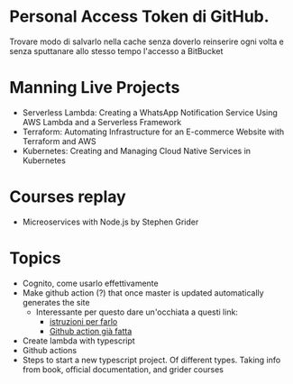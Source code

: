 # Personal Access Token di GitHub. 
Trovare modo di salvarlo nella cache senza doverlo reinserire ogni volta e senza sputtanare allo stesso tempo l'accesso a BitBucket

# Manning Live Projects

- Serverless Lambda: Creating a WhatsApp Notification Service Using AWS Lambda and a Serverless Framework
- Terraform: Automating Infrastructure for an E-commerce Website with Terraform and AWS
- Kubernetes: Creating and Managing Cloud Native Services in Kubernetes

# Courses replay

- Micreoservices with Node.js by Stephen Grider

# Topics

- Cognito, come usarlo effettivamente
- Make github action (?) that once master is updated automatically generates the site
  - Interessante per questo dare un'occhiata a questi link:
    - [istruzioni per farlo](https://squidfunk.github.io/mkdocs-material/publishing-your-site/#with-github-actions)
    - [Github action già fatta]()
- Create lambda with typescript
- Github actions
- Steps to start a new typescript project. Of different types. Taking info from book, official documentation, and grider courses

